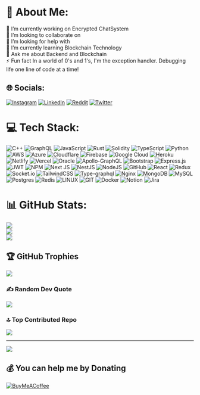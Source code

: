 # 💫 About Me:
🔭 I’m currently working on Encrypted ChatSystem<br>👯 I’m looking to collaborate on <br>🤝 I’m looking for help with <br>🌱 I’m currently learning Blockchain Technology<br>💬 Ask me about Backend and Blockchain<br>⚡ Fun fact In a world of 0's and 1's, I'm the exception handler. Debugging life one line of code at a time!


## 🌐 Socials:
[![Instagram](https://img.shields.io/badge/Instagram-%23E4405F.svg?logo=Instagram&logoColor=white)](https://instagram.com/osama_hashmi111) [![LinkedIn](https://img.shields.io/badge/LinkedIn-%230077B5.svg?logo=linkedin&logoColor=white)](https://linkedin.com/in/osamahash) [![Reddit](https://img.shields.io/badge/Reddit-%23FF4500.svg?logo=Reddit&logoColor=white)](https://reddit.com/user/InfiniteLoop) [![Twitter](https://img.shields.io/badge/Twitter-%231DA1F2.svg?logo=Twitter&logoColor=white)](https://twitter.com/OSMHASHMI1) 

# 💻 Tech Stack:
![C++](https://img.shields.io/badge/c++-%2300599C.svg?style=plastic&logo=c%2B%2B&logoColor=white) ![GraphQL](https://img.shields.io/badge/-GraphQL-E10098?style=plastic&logo=graphql&logoColor=white) ![JavaScript](https://img.shields.io/badge/javascript-%23323330.svg?style=plastic&logo=javascript&logoColor=%23F7DF1E) ![Rust](https://img.shields.io/badge/rust-%23000000.svg?style=plastic&logo=rust&logoColor=white) ![Solidity](https://img.shields.io/badge/Solidity-%23363636.svg?style=plastic&logo=solidity&logoColor=white) ![TypeScript](https://img.shields.io/badge/typescript-%23007ACC.svg?style=plastic&logo=typescript&logoColor=white) ![Python](https://img.shields.io/badge/python-3670A0?style=plastic&logo=python&logoColor=ffdd54) ![AWS](https://img.shields.io/badge/AWS-%23FF9900.svg?style=plastic&logo=amazon-aws&logoColor=white) ![Azure](https://img.shields.io/badge/azure-%230072C6.svg?style=plastic&logo=azure-devops&logoColor=white) ![Cloudflare](https://img.shields.io/badge/Cloudflare-F38020?style=plastic&logo=Cloudflare&logoColor=white) ![Firebase](https://img.shields.io/badge/firebase-%23039BE5.svg?style=plastic&logo=firebase) ![Google Cloud](https://img.shields.io/badge/Google%20Cloud-%234285F4.svg?style=plastic&logo=google-cloud&logoColor=white) ![Heroku](https://img.shields.io/badge/heroku-%23430098.svg?style=plastic&logo=heroku&logoColor=white) ![Netlify](https://img.shields.io/badge/netlify-%23000000.svg?style=plastic&logo=netlify&logoColor=#00C7B7) ![Vercel](https://img.shields.io/badge/vercel-%23000000.svg?style=plastic&logo=vercel&logoColor=white) ![Oracle](https://img.shields.io/badge/Oracle-F80000?style=plastic&logo=oracle&logoColor=white) ![Apollo-GraphQL](https://img.shields.io/badge/-ApolloGraphQL-311C87?style=plastic&logo=apollo-graphql) ![Bootstrap](https://img.shields.io/badge/bootstrap-%23563D7C.svg?style=plastic&logo=bootstrap&logoColor=white) ![Express.js](https://img.shields.io/badge/express.js-%23404d59.svg?style=plastic&logo=express&logoColor=%2361DAFB) ![JWT](https://img.shields.io/badge/JWT-black?style=plastic&logo=JSON%20web%20tokens) ![NPM](https://img.shields.io/badge/NPM-%23000000.svg?style=plastic&logo=npm&logoColor=white) ![Next JS](https://img.shields.io/badge/Next-black?style=plastic&logo=next.js&logoColor=white) ![NestJS](https://img.shields.io/badge/nestjs-%23E0234E.svg?style=plastic&logo=nestjs&logoColor=white) ![NodeJS](https://img.shields.io/badge/node.js-6DA55F?style=plastic&logo=node.js&logoColor=white) ![GitHub](https://img.shields.io/badge/GitHub-%23121011.svg?style=plastic&logo=github&logoColor=white) ![React](https://img.shields.io/badge/react-%2320232a.svg?style=plastic&logo=react&logoColor=%2361DAFB) ![Redux](https://img.shields.io/badge/redux-%23593d88.svg?style=plastic&logo=redux&logoColor=white) ![Socket.io](https://img.shields.io/badge/Socket.io-black?style=plastic&logo=socket.io&badgeColor=010101) ![TailwindCSS](https://img.shields.io/badge/tailwindcss-%2338B2AC.svg?style=plastic&logo=tailwind-css&logoColor=white) ![Type-graphql](https://img.shields.io/badge/-TypeGraphQL-%23C04392?style=plastic) ![Nginx](https://img.shields.io/badge/nginx-%23009639.svg?style=plastic&logo=nginx&logoColor=white) ![MongoDB](https://img.shields.io/badge/MongoDB-%234ea94b.svg?style=plastic&logo=mongodb&logoColor=white) ![MySQL](https://img.shields.io/badge/mysql-%2300f.svg?style=plastic&logo=mysql&logoColor=white) ![Postgres](https://img.shields.io/badge/postgres-%23316192.svg?style=plastic&logo=postgresql&logoColor=white) ![Redis](https://img.shields.io/badge/redis-%23DD0031.svg?style=plastic&logo=redis&logoColor=white) ![LINUX](https://img.shields.io/badge/Linux-FCC624?style=plastic&logo=linux&logoColor=black) ![GIT](https://img.shields.io/badge/Git-fc6d26?style=plastic&logo=git&logoColor=white) ![Docker](https://img.shields.io/badge/docker-%230db7ed.svg?style=plastic&logo=docker&logoColor=white) ![Notion](https://img.shields.io/badge/Notion-%23000000.svg?style=plastic&logo=notion&logoColor=white) ![Jira](https://img.shields.io/badge/jira-%230A0FFF.svg?style=plastic&logo=jira&logoColor=white)
# 📊 GitHub Stats:
![](https://github-readme-stats.vercel.app/api?username=Osama-tec&theme=blue-green&hide_border=false&include_all_commits=true&count_private=true)<br/>
![](https://github-readme-streak-stats.herokuapp.com/?user=Osama-tec&theme=blue-green&hide_border=false)<br/>
![](https://github-readme-stats.vercel.app/api/top-langs/?username=Osama-tec&theme=blue-green&hide_border=false&include_all_commits=true&count_private=true&layout=compact)

## 🏆 GitHub Trophies
![](https://github-profile-trophy.vercel.app/?username=Osama-tec&theme=radical&no-frame=false&no-bg=true&margin-w=4)

### ✍️ Random Dev Quote
![](https://quotes-github-readme.vercel.app/api?type=vetical&theme=radical)

### 🔝 Top Contributed Repo
![](https://github-contributor-stats.vercel.app/api?username=Osama-tec&limit=5&theme=dark&combine_all_yearly_contributions=true)

---
[![](https://visitcount.itsvg.in/api?id=Osama-tec&icon=0&color=0)](https://visitcount.itsvg.in)

  ## 💰 You can help me by Donating
  [![BuyMeACoffee](https://img.shields.io/badge/Buy%20Me%20a%20Coffee-ffdd00?style=for-the-badge&logo=buy-me-a-coffee&logoColor=black)](https://buymeacoffee.com/https://www.buymeacoffee.com/hashmiosama) 

  
<!-- Proudly created with GPRM ( https://gprm.itsvg.in ) -->
